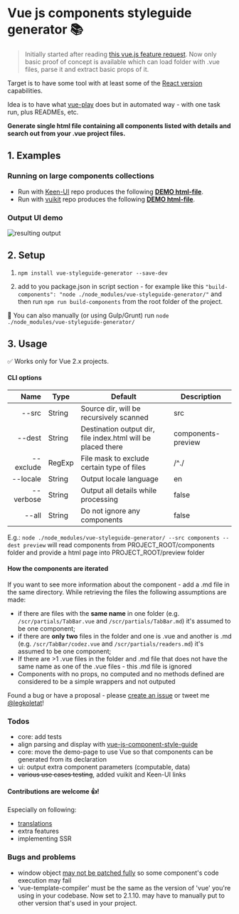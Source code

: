 # Vue js components styleguide generator 📚

> Initially started after reading [this vue.js feature request](https://github.com/vuejs/vue-requests/issues/17).
Now only basic proof of concept is available which can load folder with .vue files, parse it and extract basic props of it.

Target is to have some tool with at least some of the [React version](https://github.com/styleguidist/react-styleguidist) capabilities.

Idea is to have what [vue-play](https://github.com/vue-play/vue-play) does but in automated way - with one task run, plus READMEs, etc.

**Generate single html file containing all components listed with details and search out from your .vue project files.**

## 1. Examples

### Running on large components collections

 - Run with [Keen-UI](https://github.com/JosephusPaye/Keen-UI) repo produces the following [**DEMO html-file**](https://shershen08.github.io/vue-plugins-demo-static/Keen-UI-demo.html). 
 - Run with [vuikit](https://github.com/vuikit/vuikit) repo produces the following [**DEMO html-file**](https://shershen08.github.io/vue-plugins-demo-static/vuikit-demo-index.html). 

### Output UI demo
 ![resulting output](https://raw.githubusercontent.com/shershen08/vue-styleguide-generator/master/demo-output.jpg)


## 2. Setup

  1. ```npm install vue-styleguide-generator --save-dev```

  2. add to you package.json in script section - for example like this ```"build-components": "node ./node_modules/vue-styleguide-generator/"``` and then run ```npm run build-components``` from the root folder of the project.

  🏃 You can also manually (or using Gulp/Grunt) run ```node ./node_modules/vue-styleguide-generator/```

## 3. Usage

✅ Works only for Vue 2.x projects.

#### CLI options

| Name | Type | Default | Description |
| ---: | ---- |  ------ |------------ |
| --src  | String|Source dir, will be recursively scanned|src|
| --dest | String|Destination output dir, file index.html will be placed there| components-preview|
| --exclude| RegExp|File mask to exclude certain type of files|/^\./|
| --locale|String|Output locale language|en|
| --verbose| String|Output all details while processing| false|
| --all| String|Do not ignore any components| false|

 E.g.: ```node ./node_modules/vue-styleguide-generator/ --src components --dest preview``` will read components from PROJECT_ROOT/components folder and provide a html page into PROJECT_ROOT/preview folder


#### How the components are iterated

 If you want to see more information about the component - add a .md file in the same directory.
 While retrieving the files the following assumptions are made:
  - if there are files with the **same name** in one folder (e.g. ```/scr/partials/TabBar.vue``` and ```/scr/partials/TabBar.md```) it's assumed to be one component;
  - if there are **only two** files in the folder and one is .vue and another is .md (e.g. ```/scr/TabBar/codez.vue``` and ```/scr/partials/readers.md```)  it's assumed to be one component;
  - If there are >1 .vue files in the folder and .md file that does not have the same name as one of the .vue files - this .md file is ignored
  - Components with no props, no computed and no methods defined are considered to be a simple wrappers and not outputed


  Found a bug or have a proposal - please [create an issue](https://github.com/shershen08/vue-styleguide-generator/issueshttps://github.com/shershen08/vue-styleguide-generator/issues) or tweet me [@legkoletat](https://twitter.com/legkoletat)!

### Todos

- core: add tests
- align parsing and display with [vue-js-component-style-guide](https://medium.com/tldr-tech/vue-js-component-style-guide-711988d5e94e)
- core: move the demo-page to use Vue so that components can be generated from its declaration
- ui: output extra component parameters (computable, data)
- <s>various use cases testing</s>, added vuikit and Keen-UI links

#### Contributions are welcome 👍!

Especially on following:
 - [translations](https://github.com/shershen08/vue-styleguide-generator/tree/master/i18n)
 - extra features
 - implementing SSR

### Bugs and problems
-  window object [may not be patched fully](https://github.com/shershen08/vue-styleguide-generator/blob/master/src/processor.js#L29) so some component's code execution may fail
- 'vue-template-compiler' must be the same as the version of 'vue' you're using in your codebase. Now set to 2.1.10. may have to manually put to other version that's used in your project.
